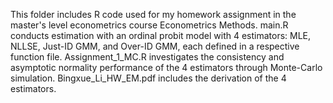 This folder includes R code used for my homework assignment in the master's level econometrics course Econometrics Methods. main.R conducts estimation with an ordinal probit model with 4 estimators: MLE, NLLSE, Just-ID GMM, and Over-ID GMM, each defined in a respective function file.
Assignment_1_MC.R investigates the consistency and asymptotic normality performance of the 4 estimators through Monte-Carlo simulation.
Bingxue_Li_HW_EM.pdf includes the derivation of the 4 estimators.
